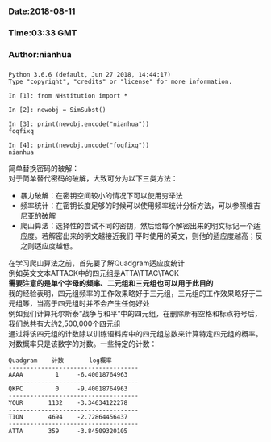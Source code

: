 ###
###    Date:2018-08-11
###   Time:03:33 GMT
###  Author:nianhua
###

````
Python 3.6.6 (default, Jun 27 2018, 14:44:17) 
Type "copyright", "credits" or "license" for more information.

In [1]: from NHstitution import *

In [2]: newobj = SimSubst()

In [3]: print(newobj.encode("nianhua"))
foqfixq

In [4]: print(newobj.uncode("foqfixq"))
nianhua

````
简单替换密码的破解：</br>
  对于简单替代密码的破解，大致可分为以下三类方法：<br>
  * 暴力破解：在密钥空间较小的情况下可以使用穷举法
  * 频率统计：在密钥长度足够的时候可以使用频率统计分析方法，可以参照维吉尼亚的破解
  * 爬山算法：选择性的尝试不同的密钥，然后给每个解密出来的明文标记一个适应度。若解密出来的明文越接近我们
              平时使用的英文，则他的适应度越高；反之则适应度越低。
  
在学习爬山算法之前，首先要了解Quadgram适应度统计</br>
例如英文文本ATTACK中的四元组是ATTA\TTAC\TACK</br>
**需要注意的是单个字母的频率、二元组和三元组也可以用于此目的**</br>
我的经验表明，四元组频率的工作效果略好于三元组，三元组的工作效果略好于二元组等，当高于四元组时并不会产生任何好处</br>
例如我们计算托尔斯泰“战争与和平”中的四元组，在删除所有空格和标点符号后，我们总共有大约2,500,000个四元组</br>
通过将该四元组的计数除以训练语料库中的四元组总数来计算特定四元组的概率。对数概率只是该数字的对数。一些特定的计数：</br>
````
Quadgram	计数	     log概率
------------------------------------
AAAA	     1	   -6.40018764963
------------------------------------
QKPC	     0	   -9.40018764963
------------------------------------
YOUR	   1132	   -3.34634122278
------------------------------------
TION	   4694	   -2.72864456437
------------------------------------
ATTA	   359	   -3.84509320105
````






